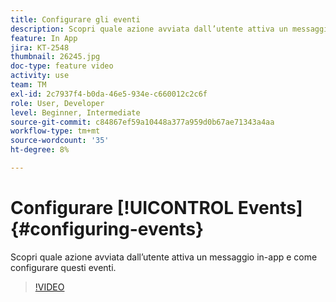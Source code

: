 ```yaml
---
title: Configurare gli eventi
description: Scopri quale azione avviata dall’utente attiva un messaggio in-app e come configurare questi eventi.
feature: In App
jira: KT-2548
thumbnail: 26245.jpg
doc-type: feature video
activity: use
team: TM
exl-id: 2c7937f4-b0da-46e5-934e-c660012c2c6f
role: User, Developer
level: Beginner, Intermediate
source-git-commit: c84867ef59a10448a377a959d0b67ae71343a4aa
workflow-type: tm+mt
source-wordcount: '35'
ht-degree: 8%

---
```


# Configurare [!UICONTROL Events] {#configuring-events}

Scopri quale azione avviata dall’utente attiva un messaggio in-app e come configurare questi eventi.

>[!VIDEO](https://video.tv.adobe.com/v/26245?quality=12&learn=on)
